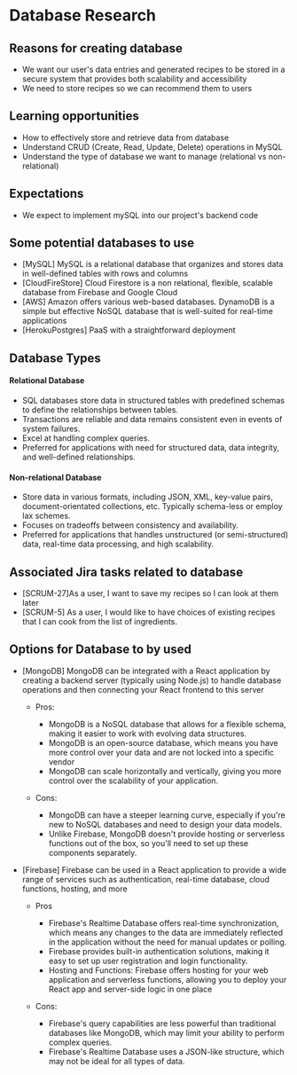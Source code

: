 # Database Research

## Reasons for creating database

- We want our user's data entries and generated recipes to be stored in a secure system that provides both scalability and accessibility
- We need to store recipes so we can recommend them to users

## Learning opportunities

- How to effectively store and retrieve data from database
- Understand CRUD (Create, Read, Update, Delete) operations in MySQL
- Understand the type of database we want to manage (relational vs non-relational)

## Expectations

- We expect to implement mySQL into our project's backend code

## Some potential databases to use

- [MySQL] MySQL is a relational database that organizes and stores data in well-defined tables with rows and columns
- [CloudFireStore] Cloud Firestore is a non relational, flexible, scalable database from Firebase and Google Cloud
- [AWS] Amazon offers various web-based databases. DynamoDB is a simple but effective NoSQL database that is well-suited for real-time applications
- [HerokuPostgres] PaaS with a straightforward deployment

## Database Types

#### Relational Database

- SQL databases store data in structured tables with predefined schemas to define the relationships between tables.
- Transactions are reliable and data remains consistent even in events of system failures.
- Excel at handling complex queries.
- Preferred for applications with need for structured data, data integrity, and well-defined relationships.

#### Non-relational Database

- Store data in various formats, including JSON, XML, key-value pairs, document-orientated collections, etc. Typically schema-less or employ lax schemes.
- Focuses on tradeoffs between consistency and availability.
- Preferred for applications that handles unstructured (or semi-structured) data, real-time data processing, and high scalability.

## Associated Jira tasks related to database

- [SCRUM-27]As a user, I want to save my recipes so I can look at them later
- [SCRUM-5] As a user, I would like to have choices of existing recipes that I can cook from the list of ingredients.

## Options for Database to by used
- [MongoDB] MongoDB can be integrated with a React application by creating a backend server (typically using Node.js) to handle database operations and then connecting your React frontend to this server
    - Pros:
        - MongoDB is a NoSQL database that allows for a flexible schema, making it easier to work with evolving data structures.
        - MongoDB is an open-source database, which means you have more control over your data and are not locked into a specific vendor
        - MongoDB can scale horizontally and vertically, giving you more control over the scalability of your application.

    - Cons:
        -  MongoDB can have a steeper learning curve, especially if you're new to NoSQL databases and need to design your data models.
        - Unlike Firebase, MongoDB doesn't provide hosting or serverless functions out of the box, so you'll need to set up these components separately.
        
- [Firebase] Firebase can be used in a React application to provide a wide range of services such as authentication, real-time database, cloud functions, hosting, and more
    - Pros
        - Firebase's Realtime Database offers real-time synchronization, which means any changes to the data are immediately reflected in the application without the need for manual updates or polling.
        - Firebase provides built-in authentication solutions, making it easy to set up user registration and login functionality.
        - Hosting and Functions: Firebase offers hosting for your web application and serverless functions, allowing you to deploy your React app and server-side logic in one place

    - Cons:
        - Firebase's query capabilities are less powerful than traditional databases like MongoDB, which may limit your ability to perform complex queries.
        - Firebase's Realtime Database uses a JSON-like structure, which may not be ideal for all types of data.
